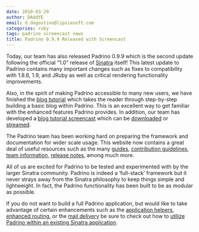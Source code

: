 ```yaml
---
date: 2010-03-29
author: DAddYE
email: d.dagostino@lipsiasoft.com
categories: ruby
tags: padrino screencast news
title: Padrino 0.9.9 Released with Screencast
---
```


Today, our team has also released Padrino 0.9.9 which is the second update following the official “1.0” release of [Sinatra](http://sinatrarb.com) itself! This latest update to Padrino contains many important changes such as fixes to compatibility with 1.8.6, 1.9, and JRuby as well as critical rendering functionality improvements.

Also, in the spirit of making Padrino accessible to many new users, we have finished the [blog tutorial](http://www.padrinorb.com/guides/blog-tutorial) which takes the reader through step-by-step building a basic blog within Padrino. This is an excellent way to get familiar with the enhanced features Padrino provides. In addition, our team has developed a [blog tutorial screencast](http://vimeo.com/10522357) which can be [downloaded](http://padrino.s3.amazonaws.com/screencast_1.mov) or [streamed](http://vimeo.com/10522357).


The Padrino team has been working hard on preparing the framework and documentation for wider scale usage. This website now contains a great deal of useful resources such as the many [guides](http://padrinorb.com/guides), [contribution guidelines](http://www.padrinorb.com/pages/contribute), [team information](http://padrinorb.com/team), [release notes](http://padrinorb.com/changes), among much more.

All of us are excited for Padrino to be tested and experimented with by the larger Sinatra community. Padrino is indeed a ‘full-stack’ framework but it never strays away from the Sinatra philosophy to keep things simple and lightweight. In fact, the Padrino functionality has been built to be as modular as possible.

If you do not want to build a full Padrino application, but would like to take advantage of certain enhancements such as the [application helpers](http://www.padrinorb.com/guides/application-helpers), [enhanced routing](http://www.padrinorb.com/guides/controllers), or the [mail delivery](http://www.padrinorb.com/guides/padrino-mailer) be sure to check out how to [utilize Padrino within an existing Sinatra application](http://www.padrinorb.com/guides/standalone-usage-in-sinatra).

